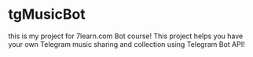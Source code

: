 # tgMusicBot
this is my project for 7learn.com Bot course!
This project helps you have your own Telegram music sharing and collection using Telegram Bot API!
